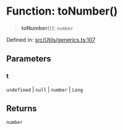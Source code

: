 # Function: toNumber()

> **toNumber**(`t`): `number`

Defined in: [src/Utils/generics.ts:107](https://github.com/Fokusdotid/bail/blob/8a30cf93a8ac726f06d1ad6578695812a8253e53/src/Utils/generics.ts#L107)

## Parameters

### t

`undefined` | `null` | `number` | `Long`

## Returns

`number`
